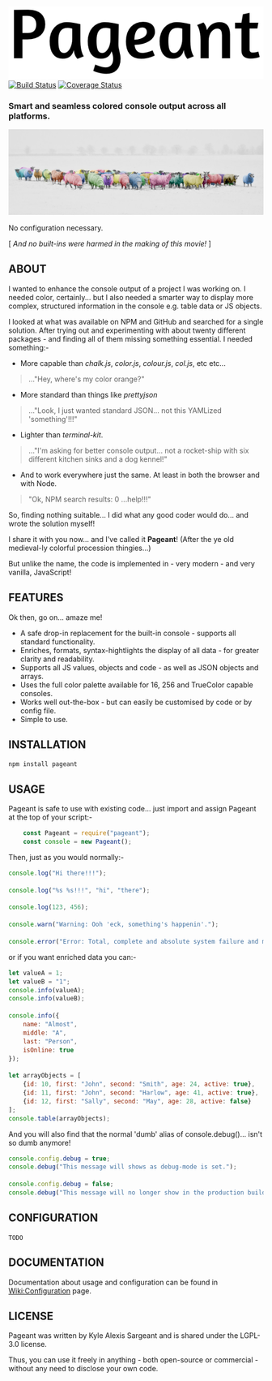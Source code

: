 ![PAGEANT](/docs/img/pageant_logo.png) [![Build Status](https://travis-ci.org/kasargeant/pageant.svg?branch=master)](https://travis-ci.org/kasargeant/pageant)  [![Coverage Status](https://coveralls.io/repos/github/kasargeant/pageant/badge.svg?branch=master)](https://coveralls.io/github/kasargeant/pageant?branch=master)


### Smart and seamless colored console output across all platforms.

![Smart sheep?](/docs/img/sheep_1024.png)

No configuration necessary.

[ *And no built-ins were harmed in the making of this movie!* ]

## ABOUT

I wanted to enhance the console output of a project I was working on.  I needed color, certainly... but I also needed a smarter way to display more complex, structured information in the console e.g. table data or JS objects.

I looked at what was available on NPM and GitHub and searched for a single solution.  After trying out and experimenting with about twenty different packages - and finding all of them missing something essential.  I needed something:-

* More capable than *chalk.js*, *color.js*, *colour.js*, *col.js*, etc etc...
> ..."Hey, where's my color orange?"
* More standard than things like *prettyjson*
> ..."Look, I just wanted standard JSON... not this YAMLized 'something'!!!"
* Lighter than *terminal-kit*.
> ..."I'm asking for better console output... not a rocket-ship with six different kitchen sinks and a dog kennel!"
* And to work everywhere just the same.  At least in both the browser and with Node.
> "Ok, NPM search results: 0  ...help!!!"

So, finding nothing suitable... I did what any good coder would do... and wrote the solution myself!  

I share it with you now... and I've called it **Pageant**!  (After the ye old medieval-ly colorful procession thingies...)  

But unlike the name, the code is implemented in - very modern - and very vanilla, JavaScript!    

## FEATURES

Ok then, go on... amaze me!

* A safe drop-in replacement for the built-in console - supports all standard functionality.
* Enriches, formats, syntax-hightlights the display of all data - for greater clarity and readability.
* Supports all JS values, objects and code - as well as JSON objects and arrays.
* Uses the full color palette available for 16, 256 and TrueColor capable consoles.
* Works well out-the-box - but can easily be customised by code or by config file.
* Simple to use. 

## INSTALLATION

    npm install pageant

## USAGE

Pageant is safe to use with existing code... just import and assign Pageant at the top of your script:-
                        
```javascript
    const Pageant = require("pageant");
    const console = new Pageant();
```
Then, just as you would normally:-

```javascript
console.log("Hi there!!!");

console.log("%s %s!!!", "hi", "there");

console.log(123, 456);

console.warn("Warning: Ooh 'eck, something's happenin'.");

console.error("Error: Total, complete and absolute system failure and melt-down! Exiting the building is advised.");
```
or if you want enriched data you can:-

```javascript
let valueA = 1;
let valueB = "1";
console.info(valueA);
console.info(valueB);

console.info({
    name: "Almost",
    middle: "A",
    last: "Person",
    isOnline: true
});

let arrayObjects = [
    {id: 10, first: "John", second: "Smith", age: 24, active: true},
    {id: 11, first: "John", second: "Harlow", age: 41, active: true},
    {id: 12, first: "Sally", second: "May", age: 28, active: false}
];
console.table(arrayObjects);
```    

And you will also find that the normal 'dumb' alias of console.debug()... isn't so dumb anymore!

```javascript
console.config.debug = true;
console.debug("This message will shows as debug-mode is set.");

console.config.debug = false;
console.debug("This message will no longer show in the production build.");
```

## CONFIGURATION

    TODO

## DOCUMENTATION

Documentation about usage and configuration can be found in [Wiki:Configuration](https://github.com/kasargeant/pageant/wiki/Configuration) page.

## LICENSE

Pageant was written by Kyle Alexis Sargeant and is shared under the LGPL-3.0 license.  
        
Thus, you can use it freely in anything - both open-source or commercial - without any need to disclose your own code.

 
